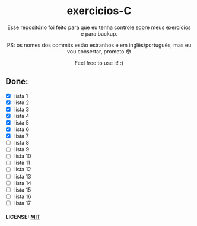 <h1 align="center"> exercicios-C </h1>

<p align="center">Esse repositório foi feito para que eu tenha controle sobre meus exercícios e para backup.</p>
<p align="center">PS: os nomes dos commits estão estranhos e em inglês/português, mas eu vou consertar, prometo 😳</p>
<p align="center">Feel free to use it! :)</p>

## Done:

- [x] lista 1
- [x] lista 2
- [x] lista 3
- [x] lista 4
- [x] lista 5
- [x] lista 6
- [x] lista 7
- [ ] lista 8
- [ ] lista 9
- [ ] lista 10
- [ ] lista 11
- [ ] lista 12
- [ ] lista 13
- [ ] lista 14
- [ ] lista 15
- [ ] lista 16
- [ ] lista 17

#### LICENSE: [MIT](https://github.com/nascimento-felipe/exercicios-C/blob/main/LICENSE)
